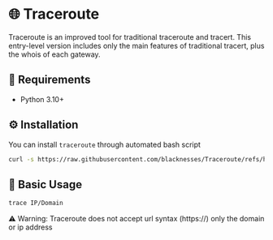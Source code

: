 # 🌐 Traceroute

Traceroute is an improved tool for traditional traceroute and tracert. This entry-level version includes only the main features of traditional tracert, plus the whois of each gateway.

## 🚨 Requirements

* Python 3.10+

## ⚙️ Installation

You can install `traceroute` through automated bash script

```sh
curl -s https://raw.githubusercontent.com/blacknesses/Traceroute/refs/heads/principal/install.sh
```

## 📖 Basic Usage

```sh
trace IP/Domain
```

⚠️ Warning: Traceroute does not accept url syntax (https://) only the domain or ip address
